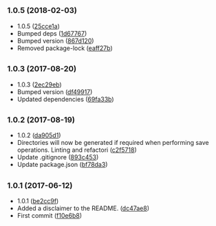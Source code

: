 <a name="1.0.5"></a>
## <small>1.0.5 (2018-02-03)</small>

* 1.0.5 ([25cce1a](https://github.com/wessberg/filesaver/commit/25cce1a))
* Bumped deps ([1d67767](https://github.com/wessberg/filesaver/commit/1d67767))
* Bumped version ([867d120](https://github.com/wessberg/filesaver/commit/867d120))
* Removed package-lock ([eaff27b](https://github.com/wessberg/filesaver/commit/eaff27b))



<a name="1.0.3"></a>
## <small>1.0.3 (2017-08-20)</small>

* 1.0.3 ([2ec29eb](https://github.com/wessberg/filesaver/commit/2ec29eb))
* Bumped version ([df49917](https://github.com/wessberg/filesaver/commit/df49917))
* Updated dependencies ([69fa33b](https://github.com/wessberg/filesaver/commit/69fa33b))



<a name="1.0.2"></a>
## <small>1.0.2 (2017-08-19)</small>

* 1.0.2 ([da905d1](https://github.com/wessberg/filesaver/commit/da905d1))
* Directories will now be generated if required when performing save operations. Linting and refactori ([c2f5718](https://github.com/wessberg/filesaver/commit/c2f5718))
* Update .gitignore ([893c453](https://github.com/wessberg/filesaver/commit/893c453))
* Update package.json ([bf78da3](https://github.com/wessberg/filesaver/commit/bf78da3))



<a name="1.0.1"></a>
## <small>1.0.1 (2017-06-12)</small>

* 1.0.1 ([be2cc9f](https://github.com/wessberg/filesaver/commit/be2cc9f))
* Added a disclaimer to the README. ([dc47ae8](https://github.com/wessberg/filesaver/commit/dc47ae8))
* First commit ([f10e6b8](https://github.com/wessberg/filesaver/commit/f10e6b8))



